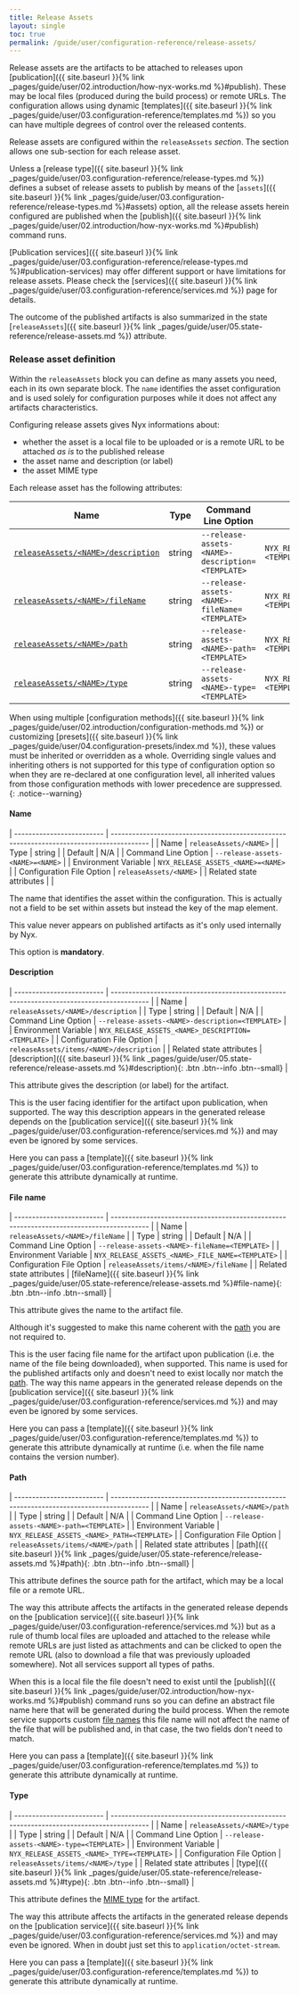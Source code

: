 ```yaml
---
title: Release Assets
layout: single
toc: true
permalink: /guide/user/configuration-reference/release-assets/
---
```


Release assets are the artifacts to be attached to releases upon [publication]({{ site.baseurl }}{% link _pages/guide/user/02.introduction/how-nyx-works.md %}#publish). These may be local files (produced during the build process) or remote URLs. The configuration allows using dynamic [templates]({{ site.baseurl }}{% link _pages/guide/user/03.configuration-reference/templates.md %}) so you can have multiple degrees of control over the released contents.

Release assets are configured within the `releaseAssets` *section*. The section allows one sub-section for each release asset.

Unless a [release type]({{ site.baseurl }}{% link _pages/guide/user/03.configuration-reference/release-types.md %}) defines a subset of release assets to publish by means of the [`assets`]({{ site.baseurl }}{% link _pages/guide/user/03.configuration-reference/release-types.md %}#assets) option, all the release assets herein configured are published when the [publish]({{ site.baseurl }}{% link _pages/guide/user/02.introduction/how-nyx-works.md %}#publish) command runs.

[Publication services]({{ site.baseurl }}{% link _pages/guide/user/03.configuration-reference/release-types.md %}#publication-services) may offer different support or have limitations for release assets. Please check the [services]({{ site.baseurl }}{% link _pages/guide/user/03.configuration-reference/services.md %}) page for details.

The outcome of the published artifacts is also summarized in the state [`releaseAssets`]({{ site.baseurl }}{% link _pages/guide/user/05.state-reference/release-assets.md %}) attribute.

### Release asset definition

Within the `releaseAssets` block you can define as many assets you need, each in its own separate block. The `name` identifies the asset configuration and is used solely for configuration purposes while it does not affect any artifacts characteristics.

Configuring release assets gives Nyx informations about:

* whether the asset is a local file to be uploaded or is a remote URL to be attached *as is* to the published release
* the asset name and description (or label)
* the asset MIME type

Each release asset has the following attributes:

| Name                                                                                       | Type    | Command Line Option                                                   | Environment Variable                                                    | Default                                              |
| ------------------------------------------------------------------------------------------ | ------- | --------------------------------------------------------------------- | ----------------------------------------------------------------------- | ---------------------------------------------------- |
| [`releaseAssets/<NAME>/description`](#description)                                         | string  | `--release-assets-<NAME>-description=<TEMPLATE>`                      | `NYX_RELEASE_ASSETS_<NAME>_DESCRIPTION=<TEMPLATE>`                      | N/A                                                    |
| [`releaseAssets/<NAME>/fileName`](#file-name)                                              | string  | `--release-assets-<NAME>-fileName=<TEMPLATE>`                         | `NYX_RELEASE_ASSETS_<NAME>_FILE_NAME=<TEMPLATE>`                        | N/A                                                    |
| [`releaseAssets/<NAME>/path`](#path)                                                       | string  | `--release-assets-<NAME>-path=<TEMPLATE>`                             | `NYX_RELEASE_ASSETS_<NAME>_PATH=<TEMPLATE>`                             | N/A                                                    |
| [`releaseAssets/<NAME>/type`](#type)                                                       | string  | `--release-assets-<NAME>-type=<TEMPLATE>`                             | `NYX_RELEASE_ASSETS_<NAME>_TYPE=<TEMPLATE>`                             | N/A                                                    |

When using multiple [configuration methods]({{ site.baseurl }}{% link _pages/guide/user/02.introduction/configuration-methods.md %}) or customizing [presets]({{ site.baseurl }}{% link _pages/guide/user/04.configuration-presets/index.md %}), these values must be inherited or overridden as a whole. Overriding single values and inheriting others is not supported for this type of configuration option so when they are re-declared at one configuration level, all inherited values from those configuration methods with lower precedence are suppressed.
{: .notice--warning}

#### Name

| ------------------------- | ---------------------------------------------------------------------------------------- |
| Name                      | `releaseAssets/<NAME>`                                                                   |
| Type                      | string                                                                                   |
| Default                   | N/A                                                                                      |
| Command Line Option       | `--release-assets-<NAME>=<NAME>`                                                         |
| Environment Variable      | `NYX_RELEASE_ASSETS_<NAME>=<NAME>`                                                       |
| Configuration File Option | `releaseAssets/<NAME>`                                                                   |
| Related state attributes  |                                                                                          |

The name that identifies the asset within the configuration. This is actually not a field to be set within assets but instead the key of the map element.

This value never appears on published artifacts as it's only used internally by Nyx.

This option is **mandatory**.

#### Description

| ------------------------- | ---------------------------------------------------------------------------------------- |
| Name                      | `releaseAssets/<NAME>/description`                                                       |
| Type                      | string                                                                                   |
| Default                   | N/A                                                                                      |
| Command Line Option       | `--release-assets-<NAME>-description=<TEMPLATE>`                                         |
| Environment Variable      | `NYX_RELEASE_ASSETS_<NAME>_DESCRIPTION=<TEMPLATE>`                                       |
| Configuration File Option | `releaseAssets/items/<NAME>/description`                                                 |
| Related state attributes  | [description]({{ site.baseurl }}{% link _pages/guide/user/05.state-reference/release-assets.md %}#description){: .btn .btn--info .btn--small} |

This attribute gives the description (or label) for the artifact.

This is the user facing identifier for the artifact upon publication, when supported. The way this description appears in the generated release depends on the [publication service]({{ site.baseurl }}{% link _pages/guide/user/03.configuration-reference/services.md %}) and may even be ignored by some services.

Here you can pass a [template]({{ site.baseurl }}{% link _pages/guide/user/03.configuration-reference/templates.md %}) to generate this attribute dynamically at runtime.

#### File name

| ------------------------- | ---------------------------------------------------------------------------------------- |
| Name                      | `releaseAssets/<NAME>/fileName`                                                          |
| Type                      | string                                                                                   |
| Default                   | N/A                                                                                      |
| Command Line Option       | `--release-assets-<NAME>-fileName=<TEMPLATE>`                                            |
| Environment Variable      | `NYX_RELEASE_ASSETS_<NAME>_FILE_NAME=<TEMPLATE>`                                         |
| Configuration File Option | `releaseAssets/items/<NAME>/fileName`                                                 |
| Related state attributes  | [fileName]({{ site.baseurl }}{% link _pages/guide/user/05.state-reference/release-assets.md %}#file-name){: .btn .btn--info .btn--small} |

This attribute gives the name to the artifact file.

Although it's suggested to make this name coherent with the [path](#path) you are not required to.

This is the user facing file name for the artifact upon publication (i.e. the name of the file being downloaded), when supported. This name is used for the published artifacts only and doesn't need to exist locally nor match the [path](#path). The way this name appears in the generated release depends on the [publication service]({{ site.baseurl }}{% link _pages/guide/user/03.configuration-reference/services.md %}) and may even be ignored by some services.

Here you can pass a [template]({{ site.baseurl }}{% link _pages/guide/user/03.configuration-reference/templates.md %}) to generate this attribute dynamically at runtime (i.e. when the file name contains the version number).

#### Path

| ------------------------- | ---------------------------------------------------------------------------------------- |
| Name                      | `releaseAssets/<NAME>/path`                                                              |
| Type                      | string                                                                                   |
| Default                   | N/A                                                                                      |
| Command Line Option       | `--release-assets-<NAME>-path=<TEMPLATE>`                                                |
| Environment Variable      | `NYX_RELEASE_ASSETS_<NAME>_PATH=<TEMPLATE>`                                              |
| Configuration File Option | `releaseAssets/items/<NAME>/path`                                                        |
| Related state attributes  | [path]({{ site.baseurl }}{% link _pages/guide/user/05.state-reference/release-assets.md %}#path){: .btn .btn--info .btn--small} |

This attribute defines the source path for the artifact, which may be a local file or a remote URL.

The way this attribute affects the artifacts in the generated release depends on the [publication service]({{ site.baseurl }}{% link _pages/guide/user/03.configuration-reference/services.md %}) but as a rule of thumb local files are uploaded and attached to the release while remote URLs are just listed as attachments and can be clicked to open the remote URL (also to download a file that was previously uploaded somewhere). Not all services support all types of paths.

When this is a local file the file doesn't need to exist until the [publish]({{ site.baseurl }}{% link _pages/guide/user/02.introduction/how-nyx-works.md %}#publish) command runs so you can define an abstract file name here that will be generated during the build process. When the remote service supports custom [file names](#file-name) this file name will not affect the name of the file that will be published and, in that case, the two fields don't need to match.

Here you can pass a [template]({{ site.baseurl }}{% link _pages/guide/user/03.configuration-reference/templates.md %}) to generate this attribute dynamically at runtime.

#### Type

| ------------------------- | ---------------------------------------------------------------------------------------- |
| Name                      | `releaseAssets/<NAME>/type`                                                              |
| Type                      | string                                                                                   |
| Default                   | N/A                                                                                      |
| Command Line Option       | `--release-assets-<NAME>-type=<TEMPLATE>`                                                |
| Environment Variable      | `NYX_RELEASE_ASSETS_<NAME>_TYPE=<TEMPLATE>`                                              |
| Configuration File Option | `releaseAssets/items/<NAME>/type`                                                        |
| Related state attributes  | [type]({{ site.baseurl }}{% link _pages/guide/user/05.state-reference/release-assets.md %}#type){: .btn .btn--info .btn--small} |

This attribute defines the [MIME type](https://www.iana.org/assignments/media-types/media-types.xhtml) for the artifact.

The way this attribute affects the artifacts in the generated release depends on the [publication service]({{ site.baseurl }}{% link _pages/guide/user/03.configuration-reference/services.md %}) and may even be ignored. When in doubt just set this to `application/octet-stream`.

Here you can pass a [template]({{ site.baseurl }}{% link _pages/guide/user/03.configuration-reference/templates.md %}) to generate this attribute dynamically at runtime.
